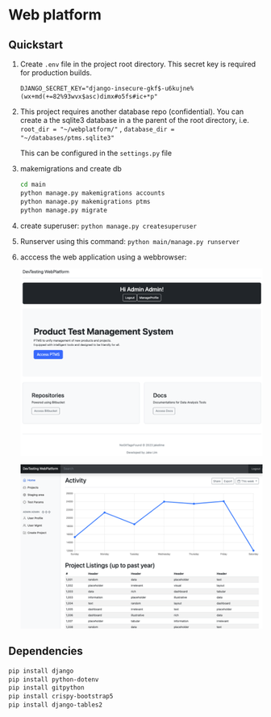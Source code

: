 # Web platform

## Quickstart

1. Create `.env` file in the project root directory. This secret key is required for production builds.

   ```text
   DJANGO_SECRET_KEY="django-insecure-gkf$-u6kujne%(wx+md(+=82%93wvx$asc)dimx#o5fs#ic+*p"
   ```

1. This project requires another database repo (confidential). You can create a the sqlite3 database in a
   the parent of the root directory, i.e. `root_dir = "~/webplatform/"` , `database_dir = "~/databases/ptms.sqlite3"`

   This can be configured in the `settings.py` file

1. makemigrations and create db

   ```bash
   cd main
   python manage.py makemigrations accounts
   python manage.py makemigrations ptms
   python manage.py migrate
   ```

1. create superuser: `python manage.py createsuperuser`

1. Runserver using this command: `python main/manage.py runserver`

1. acccess the web application using a webbrowser:

   ![landing page](images/ss-mainpage.png)

   ![member-only access page](images/ss-member_access_page.png)

## Dependencies

```bash
pip install django
pip install python-dotenv
pip install gitpython
pip install crispy-bootstrap5
pip install django-tables2
```
